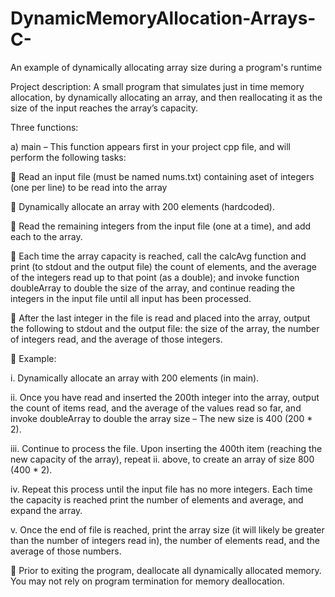 # DynamicMemoryAllocation-Arrays-C-
An example of dynamically allocating array size during a program's runtime

Project description:
A small program that simulates just in time memory allocation, by
dynamically allocating an array, and then reallocating it as the size of the input reaches the array’s capacity.

Three functions:

a) main – This function appears first in your project cpp file, and will perform the following tasks:

 Read an input file (must be named nums.txt) containing aset of integers (one per line) to be read into
the array

 Dynamically allocate an array with 200 elements (hardcoded).

 Read the remaining integers from the input file (one at a time), and add each to the array. 


 Each time the array capacity is reached, call the calcAvg function and print (to stdout and the output
file) the count of elements, and the average of the integers read up to that point (as a double); and
invoke function doubleArray to double the size of the array, and continue reading the integers in the
input file until all input has been processed.

 After the last integer in the file is read and placed into the array, output the following to stdout and the
output file:
the size of the array, the number of integers read, and the average of those integers.


 Example:
  
  i. Dynamically allocate an array with 200 elements (in main).

  ii. Once you have read and inserted the 200th integer into the array, output the count of items
read, and the average of the values read so far, and invoke doubleArray to double the array size
– The new size is 400 (200 * 2).

  iii. Continue to process the file. Upon inserting the 400th item (reaching the new capacity of the
array), repeat ii. above, to create an array of size 800 (400 * 2).

  iv. Repeat this process until the input file has no more integers. Each time the capacity is reached
print the number of elements and average, and expand the array.

  v. Once the end of file is reached, print the array size (it will likely be greater than the number of
integers read in), the number of elements read, and the average of those numbers.


 Prior to exiting the program, deallocate all dynamically allocated memory. You may not rely on program
termination for memory deallocation. 
